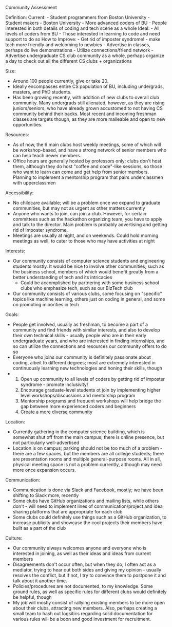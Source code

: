 Community Assessment

Definition:
  Current:
    - Student programmers from Boston University
    - Student makers - Boston University
    - More advanced coders of BU
    - People interested in both details of coding and tech scene as a whole
  Ideal:
    - All levels of coders from BU
    - Those interested in learning to code and need support to do so
  How to Improve:
     - Get rid of imposter syndrome! - make tech more friendly and welcoming to newbies
        - Advertise in classes, perhaps do live demonstrations
        - Utilize connections/friend network
     - Advertise undergraduate CS club community as a whole, perhaps organize a day to check out all the different CS clubs + organizations
     
Size:
  - Around 100 people currently, give or take 20. 
  - Ideally encompasses entire CS population of BU, including undergrads, masters, and PhD students. 
  - Has been growing recently, with addition of new clubs to overall club community. Many undergrads still alienated, however, as they are
    rising juniors/seniors, who have already grown accustomed to not having CS community behind their backs. Most recent and incoming 
    freshman classes are targets though, as they are more malleable and open to new opportunities.
  
Resources:
  - As of now, the 6 main clubs host weekly meetings, some of which will be workshop-based, and have a strong network of senior members who
    can help teach newer members.
  - Office hours are generally hosted by professors only; clubs don't host them, although they do host "coffee and code"-like sessions, so
    those who want to learn can come and get help from senior members. Planning to implement a mentorship program that pairs underclassmen
    with upperclassmen
  
Accessibility:
  - No childcare available; will be a problem once we expand to graduate communities, but may not as urgent as other matters currently
  - Anyone who wants to join, can join a club. However, for certain committees such as the hackathon organizing team, you have to apply
    and talk to the director. Main problem is probably advertising and getting rid of imposter syndrome.
  - Meetings are usually at night, and on weekends. Could hold morning meetings as well, to cater to those who may have activities at night
  
Interests:
  - Our community consists of computer science students and engineering students mostly. It would be nice to involve other communities,
    such as the business school, members of which would benefit greatly from a better understanding of tech and its intricacies
      - Could be accomplished by partnering with some business school clubs who emphasize tech, such as our BizTech club
  - Our community consists of various clubs, some focusing on "specific" topics like machine learning, others just on coding in 
    general, and some on promoting minorities in tech
  
Goals:
  - People get involved, usually as freshman, to become a part of a community and find friends with similar interests, and also to 
    develop their own technical skills - usually people who are in their early undergraduate years, and who are interested in finding
    internships, and so can utilize the connections and resources our community offers to do so
  - Everyone who joins our community is definitely passionate about coding, albeit to different degrees; most are extremely interested
    in continuously learning new technologies and honing their skills, though
  - 1. Open up community to all levels of coders by getting rid of imposter syndrome - promote inclusivity!
    2. Encourage graduate-level students ot join by implementing higher level workshops/discussions and mentorship program
    3. Mentorship programs and frequent workshops will help bridge the gap between more experienced coders and beginners
    4. Create a more diverse community
  
Location:
  - Currently gathering in the computer science building, which is somewhat shut off from the main campus; there is online presence,
    but not particularly well-advertised
  - Location is on campus; parking should not be too much of a problem - there are a few spaces, but the members are all college
    students; there are presentation rooms and multiple general-purpose rooms. All in all, physical meeting space is not a problem
    currently, although may need more once expansion occurs.
  
Communication:
  - Communication is done via Slack and Facebook, mostly; we have been shifting to Slack more, recently
  - Some clubs have GitHub organizations and mailing lists, while others don't - will need to implement lines of communication/project
    and idea sharing platforms that are appropriate for each club
  - Some clubs could definitely use things such as a GitHub organization, to increase publicity and showcase the cool projects their
    members have built as a part of the club
  
Culture: 
  - Our community always welcomes anyone and everyone who is interested in joining, as well as their ideas and ideas from current members
  - Disagreements don't occur often, but when they do, I often act as a mediator, trying to hear out both sides and giving my opinion - 
    usually resolves the conflict, but if not, I try to convince them to postpone it and talk about it another time.
  - Policies/procedures are not documented, to my knowledge. Some ground rules, as well as specific rules for different clubs would 
    definitely be helpful, though
  - My job will mostly consist of rallying existing members to be more open about their clubs, attracting new members. Also, perhaps
    creating a small team to hash out logsitics regarding solid documentation for various rules will be a boon and good investment for
    recruitment.

